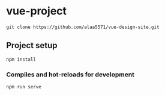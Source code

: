 # vue-project

    git clone https://github.com/alaa5571/vue-design-site.git
    
## Project setup
```
npm install
```

### Compiles and hot-reloads for development
```
npm run serve
```

